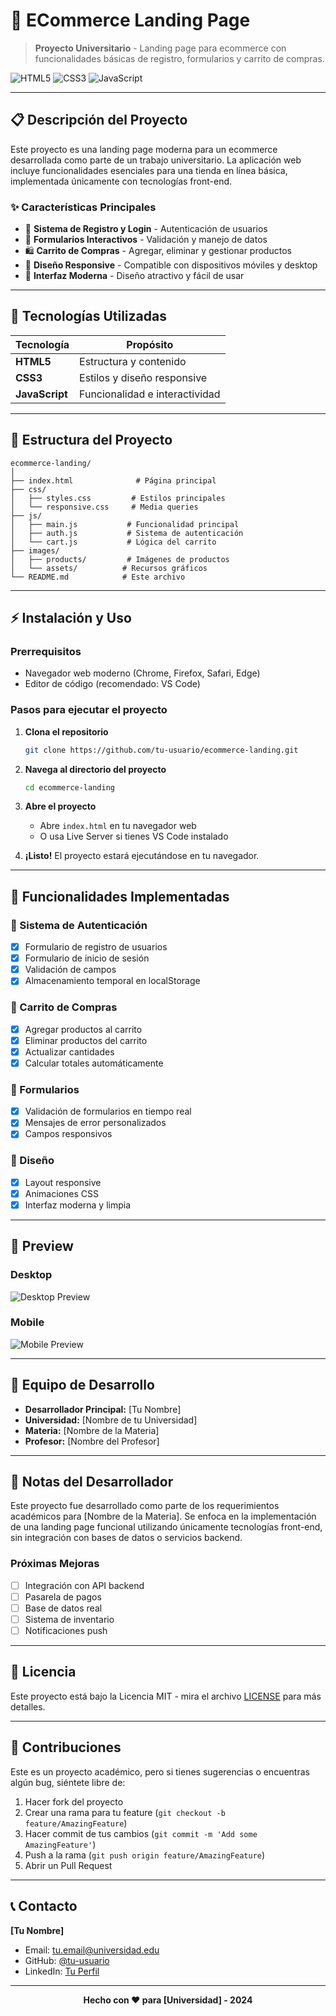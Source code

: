 # 🛒 ECommerce Landing Page

> **Proyecto Universitario** - Landing page para ecommerce con funcionalidades básicas de registro, formularios y carrito de compras.

![HTML5](https://img.shields.io/badge/html5-%23E34F26.svg?style=for-the-badge&logo=html5&logoColor=white)
![CSS3](https://img.shields.io/badge/css3-%231572B6.svg?style=for-the-badge&logo=css3&logoColor=white)
![JavaScript](https://img.shields.io/badge/javascript-%23323330.svg?style=for-the-badge&logo=javascript&logoColor=%23F7DF1E)

---

## 📋 Descripción del Proyecto

Este proyecto es una landing page moderna para un ecommerce desarrollada como parte de un trabajo universitario. La aplicación web incluye funcionalidades esenciales para una tienda en línea básica, implementada únicamente con tecnologías front-end.

### ✨ Características Principales

- 🔐 **Sistema de Registro y Login** - Autenticación de usuarios
- 📝 **Formularios Interactivos** - Validación y manejo de datos
- 🛍️ **Carrito de Compras** - Agregar, eliminar y gestionar productos
- 📱 **Diseño Responsive** - Compatible con dispositivos móviles y desktop
- 🎨 **Interfaz Moderna** - Diseño atractivo y fácil de usar

---

## 🚀 Tecnologías Utilizadas

| Tecnología | Propósito |
|-----------|-----------|
| **HTML5** | Estructura y contenido |
| **CSS3** | Estilos y diseño responsive |
| **JavaScript** | Funcionalidad e interactividad |

---

## 📁 Estructura del Proyecto

```
ecommerce-landing/
│
├── index.html              # Página principal
├── css/
│   ├── styles.css         # Estilos principales
│   └── responsive.css     # Media queries
├── js/
│   ├── main.js           # Funcionalidad principal
│   ├── auth.js           # Sistema de autenticación
│   └── cart.js           # Lógica del carrito
├── images/
│   ├── products/         # Imágenes de productos
│   └── assets/          # Recursos gráficos
└── README.md            # Este archivo
```

---

## ⚡ Instalación y Uso

### Prerrequisitos
- Navegador web moderno (Chrome, Firefox, Safari, Edge)
- Editor de código (recomendado: VS Code)

### Pasos para ejecutar el proyecto

1. **Clona el repositorio**
   ```bash
   git clone https://github.com/tu-usuario/ecommerce-landing.git
   ```

2. **Navega al directorio del proyecto**
   ```bash
   cd ecommerce-landing
   ```

3. **Abre el proyecto**
   - Abre `index.html` en tu navegador web
   - O usa Live Server si tienes VS Code instalado

4. **¡Listo!** 
   El proyecto estará ejecutándose en tu navegador.

---

## 🔧 Funcionalidades Implementadas

### 🔐 Sistema de Autenticación
- [x] Formulario de registro de usuarios
- [x] Formulario de inicio de sesión
- [x] Validación de campos
- [x] Almacenamiento temporal en localStorage

### 🛒 Carrito de Compras
- [x] Agregar productos al carrito
- [x] Eliminar productos del carrito
- [x] Actualizar cantidades
- [x] Calcular totales automáticamente

### 📝 Formularios
- [x] Validación de formularios en tiempo real
- [x] Mensajes de error personalizados
- [x] Campos responsivos

### 🎨 Diseño
- [x] Layout responsive
- [x] Animaciones CSS
- [x] Interfaz moderna y limpia

---



## 🎨 Preview

### Desktop
![Desktop Preview](images/preview-desktop.png)

### Mobile
![Mobile Preview](images/preview-mobile.png)

---

## 👥 Equipo de Desarrollo

- **Desarrollador Principal:** [Tu Nombre]
- **Universidad:** [Nombre de tu Universidad]
- **Materia:** [Nombre de la Materia]
- **Profesor:** [Nombre del Profesor]

---

## 📝 Notas del Desarrollador

Este proyecto fue desarrollado como parte de los requerimientos académicos para [Nombre de la Materia]. Se enfoca en la implementación de una landing page funcional utilizando únicamente tecnologías front-end, sin integración con bases de datos o servicios backend.

### Próximas Mejoras
- [ ] Integración con API backend
- [ ] Pasarela de pagos
- [ ] Base de datos real
- [ ] Sistema de inventario
- [ ] Notificaciones push

---

## 📄 Licencia

Este proyecto está bajo la Licencia MIT - mira el archivo [LICENSE](LICENSE) para más detalles.

---

## 🤝 Contribuciones

Este es un proyecto académico, pero si tienes sugerencias o encuentras algún bug, siéntete libre de:

1. Hacer fork del proyecto
2. Crear una rama para tu feature (`git checkout -b feature/AmazingFeature`)
3. Hacer commit de tus cambios (`git commit -m 'Add some AmazingFeature'`)
4. Push a la rama (`git push origin feature/AmazingFeature`)
5. Abrir un Pull Request

---

## 📞 Contacto

**[Tu Nombre]**
- Email: tu.email@universidad.edu
- GitHub: [@tu-usuario](https://github.com/tu-usuario)
- LinkedIn: [Tu Perfil](https://linkedin.com/in/tu-perfil)

---

<div align="center">
  <strong>Hecho con ❤️ para [Universidad] - 2024</strong>
</div>